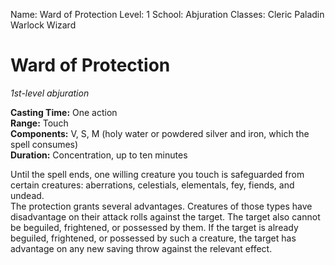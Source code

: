 Name: Ward of Protection
Level: 1
School: Abjuration
Classes: Cleric
         Paladin
         Warlock
         Wizard

# Ward of Protection
_1st-level abjuration_

**Casting Time:** One action    
**Range:** Touch    
**Components:** V, S, M (holy water or powdered silver and iron, which the spell consumes)    
**Duration:** Concentration, up to ten minutes 

Until the spell ends, one willing creature you touch is safeguarded from certain creatures: aberrations, celestials, elementals, fey, fiends, and undead.    
The protection grants several advantages. Creatures of those types have disadvantage on their attack rolls against the target. The target also cannot be beguiled, frightened, or possessed by them. If the target is already beguiled, frightened, or possessed by such a creature, the target has advantage on any new saving throw against the relevant effect.
